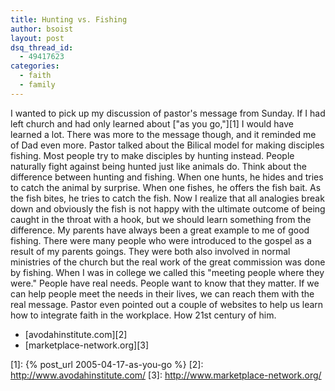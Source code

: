 ```yaml
---
title: Hunting vs. Fishing
author: bsoist
layout: post
dsq_thread_id:
  - 49417623
categories:
  - faith
  - family
---
```

I wanted to pick up my discussion of pastor's message from Sunday. If I had left church and had only learned about ["as you go,"][1] I would have learned a lot. There was more to the message though, and it reminded me of Dad even more. Pastor talked about the Bilical model for making disciples fishing. Most people try to make disciples by hunting instead. People naturally fight against being hunted just like animals do. Think about the difference between hunting and fishing. When one hunts, he hides and tries to catch the animal by surprise. When one fishes, he offers the fish bait. As the fish bites, he tries to catch the fish. Now I realize that all analogies break down and obviously the fish is not happy with the ultimate outcome of being caught in the throat with a hook, but we should learn something from the difference. My parents have always been a great example to me of good fishing. There were many people who were introduced to the gospel as a result of my parents goings. They were both also involved in normal ministries of the church but the real work of the great commission was done by fishing. When I was in college we called this "meeting people where they were." People have real needs. People want to know that they matter. If we can help people meet the needs in their lives, we can reach them with the real message. Pastor even pointed out a couple of websites to help us learn how to integrate faith in the workplace. How 21st century of him.

  * [avodahinstitute.com][2]
  * [marketplace-network.org][3]

 [1]: {% post_url 2005-04-17-as-you-go %}
 [2]: http://www.avodahinstitute.com/
 [3]: http://www.marketplace-network.org/
